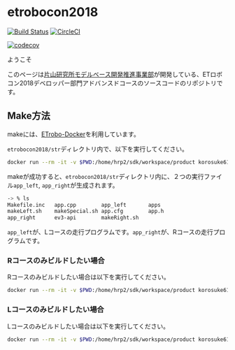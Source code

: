 # etrobocon2018
[![Build Status](https://travis-ci.org/KatLab-MiyazakiUniv/etrobocon2018.svg?branch=master)](https://travis-ci.org/KatLab-MiyazakiUniv/etrobocon2018) [![CircleCI](https://circleci.com/gh/KatLab-MiyazakiUniv/etrobocon2018/tree/master.svg?style=svg)](https://circleci.com/gh/KatLab-MiyazakiUniv/etrobocon2018/tree/master)

[![codecov](https://codecov.io/gh/KatLab-MiyazakiUniv/etrobocon2018/branch/master/graph/badge.svg)](https://codecov.io/gh/KatLab-MiyazakiUniv/etrobocon2018)

ようこそ

このページは[片山研究所モデルベース開発推進事業部](http://earth.cs.miyazaki-u.ac.jp "http://earth.cs.miyazaki-u.ac.jp")が開発している、ETロボコン2018デベロッパー部門アドバンスドコースのソースコードのリポジトリです。

## Make方法

makeには、[ETrobo-Docker](https://github.com/korosuke613/ETrobo-Docker)を利用しています。


`etrobocon2018/str`ディレクトリ内で、以下を実行してください。

```bash
docker run --rm -it -v $PWD:/home/hrp2/sdk/workspace/product korosuke613/etrobo-docker makeSpecial
```

makeが成功すると、`etrobocon2018/str`ディレクトリ内に、２つの実行ファイル`app_left`, `app_right`が生成されます。

```bash
-> % ls
Makefile.inc   app.cpp        app_left       apps
makeLeft.sh    makeSpecial.sh app.cfg        app.h
app_right      ev3-api        makeRight.sh
```

`app_left`が、Lコースの走行プログラムです。`app_right`が、Rコースの走行プログラムです。

### Rコースのみビルドしたい場合
Rコースのみビルドしたい場合は以下を実行してください。

```bash
docker run --rm -it -v $PWD:/home/hrp2/sdk/workspace/product korosuke613/etrobo-docker makeRight
```

### Lコースのみビルドしたい場合
Lコースのみビルドしたい場合は以下を実行してください。

```bash
docker run --rm -it -v $PWD:/home/hrp2/sdk/workspace/product korosuke613/etrobo-docker makeLeft
```